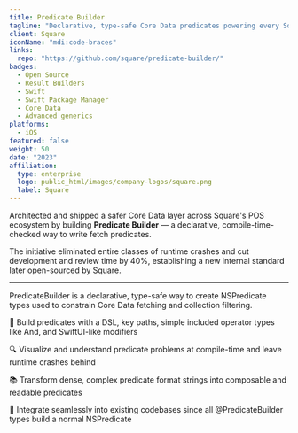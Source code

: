 ```yaml
---
title: Predicate Builder
tagline: "Declarative, type-safe Core Data predicates powering every Square point-of-sale app."
client: Square
iconName: "mdi:code-braces"
links:
  repo: "https://github.com/square/predicate-builder/"
badges:
  - Open Source
  - Result Builders
  - Swift
  - Swift Package Manager
  - Core Data
  - Advanced generics
platforms:
  - iOS
featured: false
weight: 50
date: "2023"
affiliation:
  type: enterprise
  logo: public_html/images/company-logos/square.png
  label: Square
---
```


Architected and shipped a safer Core Data layer across Square's POS ecosystem by building **Predicate Builder** — a declarative, compile-time-checked way to write fetch predicates.

The initiative eliminated entire classes of runtime crashes and cut development and review time by 40%, establishing a new internal standard later open-sourced by Square.

---

PredicateBuilder is a declarative, type-safe way to create NSPredicate types used to constrain Core Data fetching and collection filtering.

🧱 Build predicates with a DSL, key paths, simple included operator types like And, and SwiftUI-like modifiers

🔍 Visualize and understand predicate problems at compile-time and leave runtime crashes behind

📚 Transform dense, complex predicate format strings into composable and readable predicates

🧩 Integrate seamlessly into existing codebases since all @PredicateBuilder types build a normal NSPredicate
